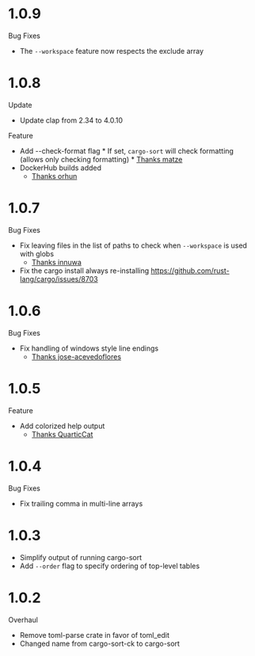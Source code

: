 # 1.0.9

Bug Fixes

  * The `--workspace` feature now respects the exclude array


# 1.0.8

Update

  * Update clap from 2.34 to 4.0.10

  Feature

  *  Add --check-format flag
    * If set, `cargo-sort` will check formatting (allows only checking formatting)
    * [Thanks matze](https://github.com/DevinR528/cargo-sort/pull/41)
  * DockerHub builds added
    * [Thanks orhun](https://github.com/DevinR528/cargo-sort/pull/44)



# 1.0.7

Bug Fixes

  * Fix leaving files in the list of paths to check when `--workspace` is used with globs
    * [Thanks innuwa](https://github.com/DevinR528/cargo-sort/issues/33)
  * Fix the cargo install always re-installing https://github.com/rust-lang/cargo/issues/8703

# 1.0.6

Bug Fixes

  * Fix handling of windows style line endings
    * [Thanks jose-acevedoflores](https://github.com/DevinR528/cargo-sort/pull/28)

# 1.0.5

Feature

  * Add colorized help output
    * [Thanks QuarticCat](https://github.com/DevinR528/cargo-sort/pull/21)

# 1.0.4

Bug Fixes

  * Fix trailing comma in multi-line arrays

# 1.0.3

  * Simplify output of running cargo-sort
  * Add `--order` flag to specify ordering of top-level tables

# 1.0.2

Overhaul

  * Remove toml-parse crate in favor of toml_edit
  * Changed name from cargo-sort-ck to cargo-sort
